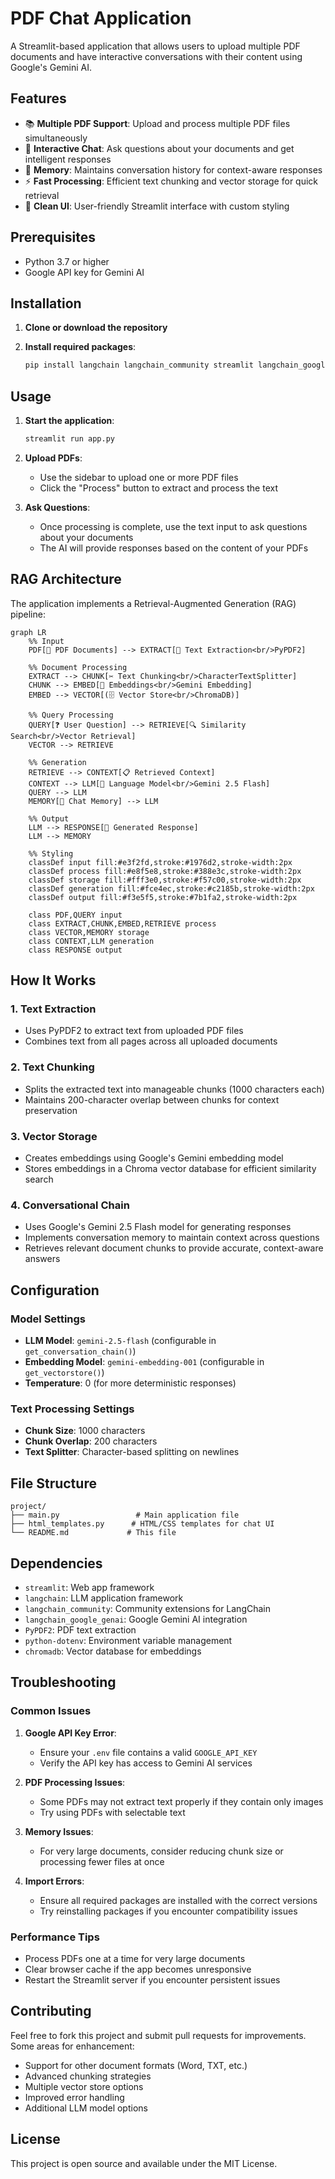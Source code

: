 # PDF Chat Application

A Streamlit-based application that allows users to upload multiple PDF documents and have interactive conversations with their content using Google's Gemini AI.

## Features

- 📚 **Multiple PDF Support**: Upload and process multiple PDF files simultaneously
- 💬 **Interactive Chat**: Ask questions about your documents and get intelligent responses
- 🧠 **Memory**: Maintains conversation history for context-aware responses
- ⚡ **Fast Processing**: Efficient text chunking and vector storage for quick retrieval
- 🎨 **Clean UI**: User-friendly Streamlit interface with custom styling

## Prerequisites

- Python 3.7 or higher
- Google API key for Gemini AI

## Installation

1. **Clone or download the repository**

2. **Install required packages**:
   ```bash
   pip install langchain langchain_community streamlit langchain_google_genai PyPDF2 python-dotenv chromadb
   ```

## Usage

1. **Start the application**:
   ```bash
   streamlit run app.py
   ```

2. **Upload PDFs**:
   - Use the sidebar to upload one or more PDF files
   - Click the "Process" button to extract and process the text

3. **Ask Questions**:
   - Once processing is complete, use the text input to ask questions about your documents
   - The AI will provide responses based on the content of your PDFs

## RAG Architecture

The application implements a Retrieval-Augmented Generation (RAG) pipeline:

```mermaid
graph LR
    %% Input
    PDF[📄 PDF Documents] --> EXTRACT[📖 Text Extraction<br/>PyPDF2]
    
    %% Document Processing
    EXTRACT --> CHUNK[✂️ Text Chunking<br/>CharacterTextSplitter]
    CHUNK --> EMBED[🧠 Embeddings<br/>Gemini Embedding]
    EMBED --> VECTOR[(🗄️ Vector Store<br/>ChromaDB)]
    
    %% Query Processing
    QUERY[❓ User Question] --> RETRIEVE[🔍 Similarity Search<br/>Vector Retrieval]
    VECTOR --> RETRIEVE
    
    %% Generation
    RETRIEVE --> CONTEXT[📋 Retrieved Context]
    CONTEXT --> LLM[🤖 Language Model<br/>Gemini 2.5 Flash]
    QUERY --> LLM
    MEMORY[🧩 Chat Memory] --> LLM
    
    %% Output
    LLM --> RESPONSE[💬 Generated Response]
    LLM --> MEMORY
    
    %% Styling
    classDef input fill:#e3f2fd,stroke:#1976d2,stroke-width:2px
    classDef process fill:#e8f5e8,stroke:#388e3c,stroke-width:2px
    classDef storage fill:#fff3e0,stroke:#f57c00,stroke-width:2px
    classDef generation fill:#fce4ec,stroke:#c2185b,stroke-width:2px
    classDef output fill:#f3e5f5,stroke:#7b1fa2,stroke-width:2px

    class PDF,QUERY input
    class EXTRACT,CHUNK,EMBED,RETRIEVE process
    class VECTOR,MEMORY storage
    class CONTEXT,LLM generation
    class RESPONSE output
```

## How It Works

### 1. **Text Extraction**
- Uses PyPDF2 to extract text from uploaded PDF files
- Combines text from all pages across all uploaded documents

### 2. **Text Chunking**
- Splits the extracted text into manageable chunks (1000 characters each)
- Maintains 200-character overlap between chunks for context preservation

### 3. **Vector Storage**
- Creates embeddings using Google's Gemini embedding model
- Stores embeddings in a Chroma vector database for efficient similarity search

### 4. **Conversational Chain**
- Uses Google's Gemini 2.5 Flash model for generating responses
- Implements conversation memory to maintain context across questions
- Retrieves relevant document chunks to provide accurate, context-aware answers

## Configuration

### Model Settings
- **LLM Model**: `gemini-2.5-flash` (configurable in `get_conversation_chain()`)
- **Embedding Model**: `gemini-embedding-001` (configurable in `get_vectorstore()`)
- **Temperature**: 0 (for more deterministic responses)

### Text Processing Settings
- **Chunk Size**: 1000 characters
- **Chunk Overlap**: 200 characters
- **Text Splitter**: Character-based splitting on newlines

## File Structure

```
project/
├── main.py                 # Main application file
├── html_templates.py      # HTML/CSS templates for chat UI
└── README.md             # This file
```

## Dependencies

- `streamlit`: Web app framework
- `langchain`: LLM application framework
- `langchain_community`: Community extensions for LangChain
- `langchain_google_genai`: Google Gemini AI integration
- `PyPDF2`: PDF text extraction
- `python-dotenv`: Environment variable management
- `chromadb`: Vector database for embeddings

## Troubleshooting

### Common Issues

1. **Google API Key Error**:
   - Ensure your `.env` file contains a valid `GOOGLE_API_KEY`
   - Verify the API key has access to Gemini AI services

2. **PDF Processing Issues**:
   - Some PDFs may not extract text properly if they contain only images
   - Try using PDFs with selectable text

3. **Memory Issues**:
   - For very large documents, consider reducing chunk size or processing fewer files at once

4. **Import Errors**:
   - Ensure all required packages are installed with the correct versions
   - Try reinstalling packages if you encounter compatibility issues

### Performance Tips

- Process PDFs one at a time for very large documents
- Clear browser cache if the app becomes unresponsive
- Restart the Streamlit server if you encounter persistent issues

## Contributing

Feel free to fork this project and submit pull requests for improvements. Some areas for enhancement:

- Support for other document formats (Word, TXT, etc.)
- Advanced chunking strategies
- Multiple vector store options
- Improved error handling
- Additional LLM model options

## License

This project is open source and available under the MIT License.
